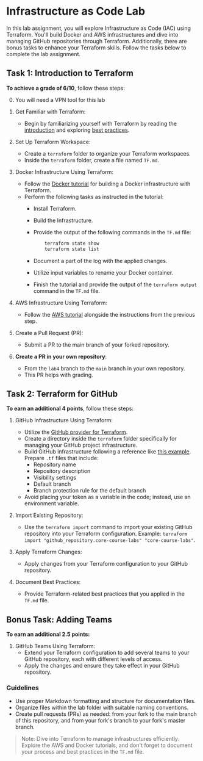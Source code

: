 # Infrastructure as Code Lab

In this lab assignment, you will explore Infrastructure as Code (IAC) using Terraform. You'll build Docker and AWS infrastructures and dive into managing GitHub repositories through Terraform. Additionally, there are bonus tasks to enhance your Terraform skills. Follow the tasks below to complete the lab assignment.

## Task 1: Introduction to Terraform

**To achieve a grade of 6/10**, follow these steps:

0. You will need a VPN tool for this lab

1. Get Familiar with Terraform:
   - Begin by familiarizing yourself with Terraform by reading the [introduction](https://www.terraform.io/intro/index.html) and exploring [best practices](https://www.terraform.io/docs/cloud/guides/recommended-practices/index.html).

2. Set Up Terraform Workspace:
   - Create a `terraform` folder to organize your Terraform workspaces.
   - Inside the `terraform` folder, create a file named `TF.md`.

3. Docker Infrastructure Using Terraform:
   - Follow the [Docker tutorial](https://learn.hashicorp.com/collections/terraform/docker-get-started) for building a Docker infrastructure with Terraform.
   - Perform the following tasks as instructed in the tutorial:
      - Install Terraform.
      - Build the Infrastructure.
      - Provide the output of the following commands in the `TF.md` file:

        ```sh
            terraform state show
            terraform state list
        ```

      - Document a part of the log with the applied changes.
      - Utilize input variables to rename your Docker container.
      - Finish the tutorial and provide the output of the `terraform output` command in the `TF.md` file.

4. AWS Infrastructure Using Terraform:
   - Follow the [AWS tutorial](https://learn.hashicorp.com/tutorials/terraform/aws-build?in=terraform/aws-get-started) alongside the instructions from the previous step.

5. Create a Pull Request (PR):
   - Submit a PR to the main branch of your forked repository.
   <!-- - Collaborate with your teammates by requesting reviews and reviewing their PRs. -->

6. **Create a PR in your own repository**:
   - From the `lab4` branch to the `main` branch in your own repository.
   - This PR helps with grading.

## Task 2: Terraform for GitHub

**To earn an additional 4 points**, follow these steps:

1. GitHub Infrastructure Using Terraform:
   - Utilize the [GitHub provider for Terraform](https://registry.terraform.io/providers/integrations/github/latest/docs).
   - Create a directory inside the `terraform` folder specifically for managing your GitHub project infrastructure.
   - Build GitHub infrastructure following a reference like [this example](https://dev.to/pwd9000/manage-and-maintain-github-with-terraform-2k86). Prepare `.tf` files that include:
      - Repository name
      - Repository description
      - Visibility settings
      - Default branch
      - Branch protection rule for the default branch
   - Avoid placing your token as a variable in the code; instead, use an environment variable.

2. Import Existing Repository:
   - Use the `terraform import` command to import your existing GitHub repository into your Terraform configuration. Example: `terraform import "github_repository.core-course-labs" "core-course-labs"`.

3. Apply Terraform Changes:
   - Apply changes from your Terraform configuration to your GitHub repository.

4. Document Best Practices:
   - Provide Terraform-related best practices that you applied in the `TF.md` file.

## Bonus Task: Adding Teams

**To earn an additional 2.5 points:**

1. GitHub Teams Using Terraform:
   - Extend your Terraform configuration to add several teams to your GitHub repository, each with different levels of access.
   - Apply the changes and ensure they take effect in your GitHub repository.

### Guidelines

- Use proper Markdown formatting and structure for documentation files.
- Organize files within the lab folder with suitable naming conventions.
- Create pull requests (PRs) as needed: from your fork to the main branch of this repository, and from your fork's branch to your fork's master branch.

> Note: Dive into Terraform to manage infrastructures efficiently. Explore the AWS and Docker tutorials, and don't forget to document your process and best practices in the `TF.md` file.